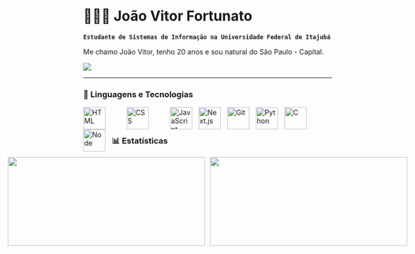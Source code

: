 # 👩🏻‍💻 João Vitor Fortunato

**`Estudante de Sistemas de Informação na Universidade Federal de Itajubá`**

Me chamo João Vitor, tenho 20 anos e sou natural do São Paulo - Capital.

<p align="left">
    <a href="https://www.linkedin.com/in/camily-victal/" target="_blank"><img src="https://img.shields.io/badge/Linkedin-1DA1F2?style=for-the-badge&logo=twitter&logoColor=white"></a>
</p>

---

### 🤖 Linguagens e Tecnologias

<img 
    align="left" 
    alt="HTML"
    title="HTML" 
    width="45px" 
    style="padding-right: 40px;" 
    src="https://cdn.jsdelivr.net/gh/devicons/devicon@latest/icons/html5/html5-original.svg" 
/>
<img 
    align="left" 
    alt="CSS" 
    title="CSS"
    width="45px" 
    style="padding-right: 40px;" 
    src="https://cdn.jsdelivr.net/gh/devicons/devicon@latest/icons/css3/css3-original.svg" 
/>
<img 
    align="left" 
    alt="JavaScript" 
    title="JavaScript"
    width="45px" 
    style="padding-right: 10px;" 
    src="https://cdn.jsdelivr.net/gh/devicons/devicon@latest/icons/javascript/javascript-original.svg" 
/>

<img 
    align="left" 
    alt="Next.js" 
    title="Next.js"
    width="45px" 
    style="padding-right: 10px;" 
    src="https://cdn.jsdelivr.net/gh/devicons/devicon@latest/icons/nextjs/nextjs-original.svg" 
/>


<img 
    align="left" 
    alt="Git" 
    title="Git"
    width="45px" 
    style="padding-right: 10px;" 
    src="https://cdn.jsdelivr.net/gh/devicons/devicon@latest/icons/git/git-original.svg" 
/>
<img 
    align="left" 
    alt="Python" 
    title="Python"
    width="45px" 
    style="padding-right: 10px;" 
    src="https://cdn.jsdelivr.net/gh/devicons/devicon@latest/icons/python/python-original.svg" 
/>
<img 
    align="left" 
    alt="C" 
    title="C"
    width="45px" 
    style="padding-right: 10px;" 
    src="https://cdn.jsdelivr.net/gh/devicons/devicon@latest/icons/c/c-original.svg" 
/>
<img 
    align="left" 
    alt="Node" 
    title="Node"
    width="45px" 
    style="padding-right: 10px;" 
    src="https://cdn.jsdelivr.net/gh/devicons/devicon@latest/icons/nodejs/nodejs-original-wordmark.svg" 
/>


<br/>
<br/>

### 📊 Estatísticas
<div style="display: flex; justify-content: center; flex-wrap: nowrap;">
  <a href="https://github.com/vwracity" style="margin-right: 10px;">
    <img height="180em" width="400" src="https://github-readme-stats.vercel.app/api?username=vwracity&show_icons=true&theme=transparent&include_all_commits=true&count_private=true"/>
  </a>
  <a href="https://github.com/vwracity">
    <img height="180em" width="400" src="https://github-readme-stats.vercel.app/api/top-langs/?username=vwracity&layout=compact&langs_count=7&theme=transparent"/>
  </a>
</div>
